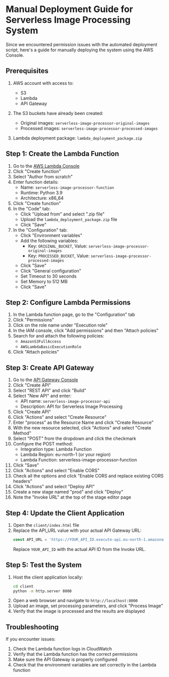 # Manual Deployment Guide for Serverless Image Processing System

Since we encountered permission issues with the automated deployment script, here's a guide for manually deploying the system using the AWS Console.

## Prerequisites

1. AWS account with access to:
   - S3
   - Lambda
   - API Gateway

2. The S3 buckets have already been created:
   - Original images: `serverless-image-processor-original-images`
   - Processed images: `serverless-image-processor-processed-images`

3. Lambda deployment package: `lambda_deployment_package.zip`

## Step 1: Create the Lambda Function

1. Go to the [AWS Lambda Console](https://console.aws.amazon.com/lambda)
2. Click "Create function"
3. Select "Author from scratch"
4. Enter function details:
   - Name: `serverless-image-processor-function`
   - Runtime: Python 3.9
   - Architecture: x86_64
5. Click "Create function"
6. In the "Code" tab:
   - Click "Upload from" and select ".zip file"
   - Upload the `lambda_deployment_package.zip` file
   - Click "Save"
7. In the "Configuration" tab:
   - Click "Environment variables"
   - Add the following variables:
     - Key: `ORIGINAL_BUCKET`, Value: `serverless-image-processor-original-images`
     - Key: `PROCESSED_BUCKET`, Value: `serverless-image-processor-processed-images`
   - Click "Save"
   - Click "General configuration"
   - Set Timeout to 30 seconds
   - Set Memory to 512 MB
   - Click "Save"

## Step 2: Configure Lambda Permissions

1. In the Lambda function page, go to the "Configuration" tab
2. Click "Permissions"
3. Click on the role name under "Execution role"
4. In the IAM console, click "Add permissions" and then "Attach policies"
5. Search for and attach the following policies:
   - `AmazonS3FullAccess`
   - `AWSLambdaBasicExecutionRole`
6. Click "Attach policies"

## Step 3: Create API Gateway

1. Go to the [API Gateway Console](https://console.aws.amazon.com/apigateway)
2. Click "Create API"
3. Select "REST API" and click "Build"
4. Select "New API" and enter:
   - API name: `serverless-image-processor-api`
   - Description: API for Serverless Image Processing
5. Click "Create API"
6. Click "Actions" and select "Create Resource"
7. Enter "process" as the Resource Name and click "Create Resource"
8. With the new resource selected, click "Actions" and select "Create Method"
9. Select "POST" from the dropdown and click the checkmark
10. Configure the POST method:
    - Integration type: Lambda Function
    - Lambda Region: eu-north-1 (or your region)
    - Lambda Function: serverless-image-processor-function
11. Click "Save"
12. Click "Actions" and select "Enable CORS"
13. Check all the options and click "Enable CORS and replace existing CORS headers"
14. Click "Actions" and select "Deploy API"
15. Create a new stage named "prod" and click "Deploy"
16. Note the "Invoke URL" at the top of the stage editor page

## Step 4: Update the Client Application

1. Open the `client/index.html` file
2. Replace the API_URL value with your actual API Gateway URL:
   ```javascript
   const API_URL = 'https://YOUR_API_ID.execute-api.eu-north-1.amazonaws.com/prod/process';
   ```
   Replace `YOUR_API_ID` with the actual API ID from the Invoke URL.

## Step 5: Test the System

1. Host the client application locally:
   ```bash
   cd client
   python -m http.server 8000
   ```
2. Open a web browser and navigate to `http://localhost:8000`
3. Upload an image, set processing parameters, and click "Process Image"
4. Verify that the image is processed and the results are displayed

## Troubleshooting

If you encounter issues:

1. Check the Lambda function logs in CloudWatch
2. Verify that the Lambda function has the correct permissions
3. Make sure the API Gateway is properly configured
4. Check that the environment variables are set correctly in the Lambda function
